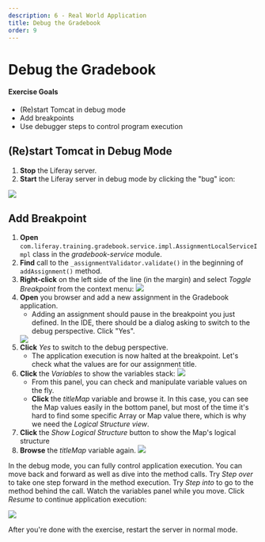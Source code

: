 ```yaml
---
description: 6 - Real World Application
title: Debug the Gradebook
order: 9
---
```


# Debug the Gradebook

<div class="ahead">
<h4>Exercise Goals</h4>
	<ul>
		<li>(Re)start Tomcat in debug mode</li>
		<li>Add breakpoints</li>
		<li>Use debugger steps to control program execution</li>
	</ul>
</div>

## (Re)start Tomcat in Debug Mode

1. **Stop** the Liferay server.
2. **Start** the Liferay server in debug mode by clicking the "bug" icon:

<img src="../images/starting-debug.png" style="max-height: 100%"/>

## Add Breakpoint

1. **Open** `com.liferay.training.gradebook.service.impl.AssignmentLocalServiceImpl` class in the *gradebook-service* module.
1. **Find** call to the `_assignmentValidator.validate()` in the beginning of `addAssignment()` method.
1. **Right-click** on the left side of the line (in the margin) and select *Toggle Breakpoint* from the context menu:
	<img src="../images/toggle-breakpoint.png" style="max-height: 100%"/>
1. **Open** you browser and add a new assignment in the Gradebook application.
	* Adding an assignment should pause in the breakpoint you just defined. In the IDE, there should be a dialog asking to switch to the debug perspective. Click "Yes".
	<img src="../images/switch-to-debug-perspective.png" style="max-height: 100%"/>
1. **Click** *Yes* to switch to the debug perspective.
	* The application execution is now halted at the breakpoint. Let's check what the values are for our assignment title.
1. **Click** the *Variables* to show the variables stack:
	<img src="../images/debug-variables.png" style="max-height: 100%"/>
	* From this panel, you can check and manipulate variable values on the fly.
	* **Click** the *titleMap* variable and browse it. In this case, you can see the Map values easily in the bottom panel, but most of the time it's hard to find some specific Array or Map value there, which is why we need the *Logical Structure view*.  
1. **Click** the *Show Logical Structure* button to show the Map's logical structure
1. **Browse** the *titleMap* variable again.
	<img src="../images/show-logical-structure.png" style="max-height: 100%"/>

In the debug mode, you can fully control application execution. You can move back and forward as well as dive into the method calls. Try *Step over* to take one step forward in the method execution. Try *Step into* to go to the method behind the call. Watch the variables panel while you move. Click *Resume* to continue application execution:

<img src="../images/debug-step-over.png" style="max-height: 100%"/>

After you're done with the exercise, restart the server in normal mode.
